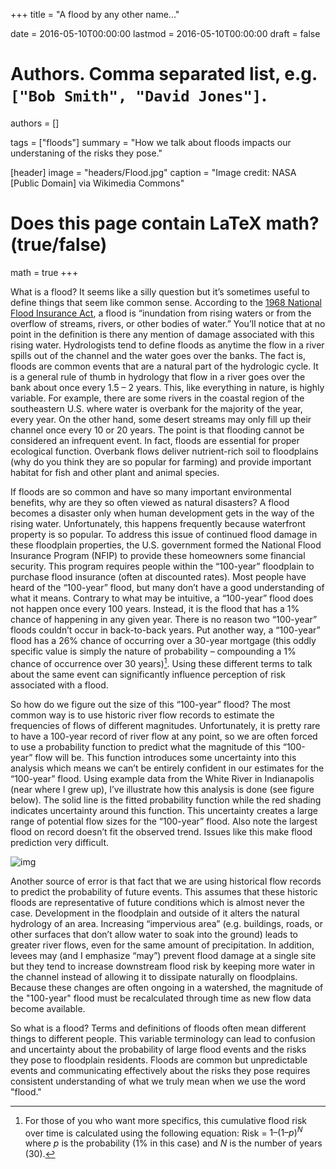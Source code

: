 +++
title = "A flood by any other name..."

date = 2016-05-10T00:00:00
lastmod = 2016-05-10T00:00:00
draft = false

# Authors. Comma separated list, e.g. `["Bob Smith", "David Jones"]`.
authors = []

tags = ["floods"]
summary = "How we talk about floods impacts our understaning of the risks they pose."

[header]
image = "headers/Flood.jpg"
caption = "Image credit: NASA [Public Domain] via Wikimedia Commons"

# Does this page contain LaTeX math? (true/false)
math = true
+++

What is a flood? It seems like a silly question but it’s sometimes useful to define things that seem like common sense. According to the [1968 National Flood Insurance Act](https://www.fema.gov/media-library-data/20130726-1748-25045-5315/floodact.pdf#page=86), a flood is “inundation from rising waters or from the overflow of streams, rivers, or other bodies of water.” You’ll notice that at no point in the definition is there any mention of damage associated with this rising water. Hydrologists tend to define floods as anytime the flow in a river spills out of the channel and the water goes over the banks. The fact is, floods are common events that are a natural part of the hydrologic cycle. It is a general rule of thumb in hydrology that flow in a river goes over the bank about once every 1.5 – 2 years. This, like everything in nature, is highly variable. For example, there are some rivers in the coastal region of the southeastern U.S. where water is overbank for the majority of the year, every year. On the other hand, some desert streams may only fill up their channel once every 10 or 20 years. The point is that flooding cannot be considered an infrequent event. In fact, floods are essential for proper ecological function. Overbank flows deliver nutrient-rich soil to floodplains (why do you think they are so popular for farming) and provide important habitat for fish and other plant and animal species.

If floods are so common and have so many important environmental benefits, why are they so often viewed as natural disasters? A flood becomes a disaster only when human development gets in the way of the rising water. Unfortunately, this happens frequently because waterfront property is so popular. To address this issue of continued flood damage in these floodplain properties, the U.S. government formed the National Flood Insurance Program (NFIP) to provide these homeowners some financial security. This program requires people within the “100-year” floodplain to purchase flood insurance (often at discounted rates). Most people have heard of the “100-year” flood, but many don’t have a good understanding of what it means. Contrary to what may be intuitive, a “100-year” flood does not happen once every 100 years. Instead, it is the flood that has a 1% chance of happening in any given year. There is no reason two “100-year” floods couldn’t occur in back-to-back years. Put another way, a “100-year” flood has a 26% chance of occurring over a 30-year mortgage (this oddly specific value is simply the nature of probability – compounding a 1% chance of occurrence over 30 years)[^1]. Using these different terms to talk about the same event can significantly influence perception of risk associated with a flood.

So how do we figure out the size of this “100-year” flood? The most common way is to use historic river flow records to estimate the frequencies of flows of different magnitudes. Unfortunately, it is pretty rare to have a 100-year record of river flow at any point, so we are often forced to use a probability function to predict what the magnitude of this “100-year” flow will be. This function introduces some uncertainty into this analysis which means we can’t be entirely confident in our estimates for the “100-year” flood. Using example data from the White River in Indianapolis (near where I grew up), I’ve illustrate how this analysis is done (see figure below). The solid line is the fitted probability function while the red shading indicates uncertainty around this function. This uncertainty creates a large range of potential flow sizes for the “100-year” flood. Also note the largest flood on record doesn’t fit the observed trend. Issues like this make flood prediction very difficult.

![img](/img/Flood_Plot.png)

Another source of error is that fact that we are using historical flow records to predict the probability of future events. This assumes that these historic floods are representative of future conditions which is almost never the case. Development in the floodplain and outside of it alters the natural hydrology of an area. Increasing “impervious area” (e.g. buildings, roads, or other surfaces that don’t allow water to soak into the ground) leads to greater river flows, even for the same amount of precipitation. In addition, levees may (and I emphasize “may”) prevent flood damage at a single site but they tend to increase downstream flood risk by keeping more water in the channel instead of allowing it to dissipate naturally on floodplains. Because these changes are often ongoing in a watershed, the magnitude of the "100-year" flood must be recalculated through time as new flow data become available.

So what is a flood? Terms and definitions of floods often mean different things to different people. This variable terminology can lead to confusion and uncertainty about the probability of large flood events and the risks they pose to floodplain residents. Floods are common but unpredictable events and communicating effectively about the risks they pose requires consistent understanding of what we truly mean when we use the word "flood."

[^1]: For those of you who want more specifics, this cumulative flood risk over time is calculated using the following equation: Risk = $1 – (1 – p)^N$ where $p$ is the probability (1% in this case) and $N$ is the number of years (30).